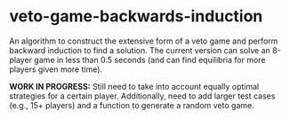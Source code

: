 # veto-game-backwards-induction

An algorithm to construct the extensive form of a veto game and perform backward induction to find a solution. The current version can solve an 8-player game in less than 0.5 seconds (and can find equilibria for more players given more time).

__WORK IN PROGRESS:__ Still need to take into account equally optimal strategies for a certain player. Additionally, need to add larger test cases (e.g., 15+ players) and a function to generate a random veto game.
